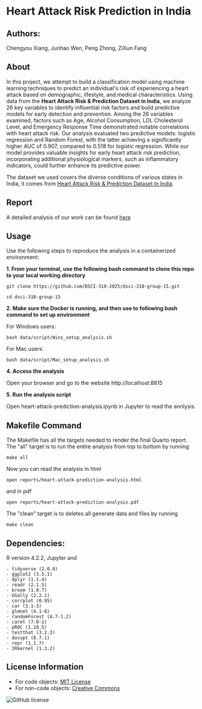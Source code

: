 # Heart Attack Risk Prediction in India

## Authors: 
Chengyou Xiang, Junhao Wen, Peng Zhong, ZiXun Fang

## About
In this project, we attempt to build a classification model using machine learning techniques
to predict an individual's risk of experiencing a heart attack based on demographic, lifestyle,
and medical characteristics. Using data from the **Heart Attack Risk & Prediction Dataset in India**,
we analyze 26 key variables to identify influential risk factors and build predictive models for early
detection and prevention. Among the 26 variables examined, factors such as Age, Alcohol Consumption, LDL
Cholesterol Level, and Emergency Response Time demonstrated notable correlations with heart attack risk.
Our analysis evaluated two predictive models: logistic regression and Random Forest, with the latter
achieving a significantly higher AUC of 0.907, compared to 0.518 for logistic regression. While our
model provides valuable insights for early heart attack risk prediction, incorporating additional
physiological markers, such as inflammatory indicators, could further enhance its predictive power.

The dataset we used covers the diverse conditions of various states in India, it comes from [Heart Attack Risk & Prediction Dataset In India](https://www.kaggle.com/datasets/ankushpanday2/heart-attack-risk-and-prediction-dataset-in-india).

## Report

A detailed analysis of our work can be found [here](https://github.com/DSCI-310-2025/dsci-310-group-15/blob/main/heart-attack-prediction-analysis.ipynb)

## Usage
Use the following steps to reproduce the analysis in a containerized environment:

**1. From your terminal, use the following bash command to clone this repo to your local working directory**
```
git clone https://github.com/DSCI-310-2025/dsci-310-group-15.git
```
```
cd dsci-310-group-15
```
**2. Make sure the Docker is running, and then use to following bash command to set up environment**

For Windows users:
```
bash data/script/Wins_setup_analysis.sh
```
For Mac users:
```
bash data/script/Mac_setup_analysis.sh
```

**4. Access the analysis**

Open your browser and go to the website http://localhost:8815

**5. Run the analysis script**

Open heart-attack-prediction-analysis.ipynb in Jupyter to read the annlysis.

## Makefile Command

The Makefile has all the targets needed to render the final Quarto report. The "all" target is to run the entire analysis from top to bottom by running
```
make all
```
Now you can read the analysis in html
```
open reports/heart-attack-prediction-analysis.html
```
and in pdf
```
open reports/heart-attack-prediction-analysis.pdf
```
The "clean" target is to deletes all generate data and files by running 
```
make clean
```

## Dependencies:

R version 4.2.2, Jupyter and
```
- tidyverse (2.0.0)  
- ggplot2 (3.5.1)  
- dplyr (1.1.4)  
- readr (2.1.5)
- broom (1.0.7)  
- GGally (2.2.1)  
- corrplot (0.95)  
- car (3.1-3)  
- glmnet (4.1-8)  
- randomForest (4.7-1.2)  
- caret (7.0-1)  
- pROC (1.18.5)  
- testthat (3.2.3)  
- docopt (0.7.1)  
- repr (1.1.7)  
- IRkernel (1.3.2)  
```

## License Information

- For code objects: [MIT License](LICENSE.md)
- For non-code objects: [Creative Commons](LICENSE-CC.md)

![GitHub license](https://img.shields.io/github/license/DSCI-310-2025/dsci-310-group-15)